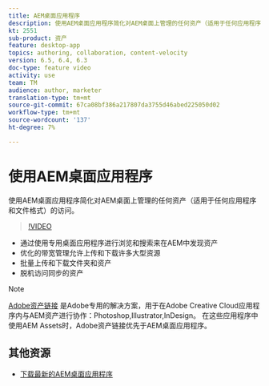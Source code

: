 ```yaml
---
title: AEM桌面应用程序
description: 使用AEM桌面应用程序简化对AEM桌面上管理的任何资产（适用于任何应用程序和文件格式）的访问。
kt: 2551
sub-product: 资产
feature: desktop-app
topics: authoring, collaboration, content-velocity
version: 6.5, 6.4, 6.3
doc-type: feature video
activity: use
team: TM
audience: author, marketer
translation-type: tm+mt
source-git-commit: 67ca08bf386a217807da3755d46abed225050d02
workflow-type: tm+mt
source-wordcount: '137'
ht-degree: 7%

---
```



# 使用AEM桌面应用程序

使用AEM桌面应用程序简化对AEM桌面上管理的任何资产（适用于任何应用程序和文件格式）的访问。

>[!VIDEO](https://video.tv.adobe.com/v/28868/?quality=12&learn=on)

+ 通过使用专用桌面应用程序进行浏览和搜索来在AEM中发现资产
+ 优化的带宽管理允许上传和下载许多大型资源
+ 批量上传和下载文件夹和资产
+ 脱机访问同步的资产

>[!NOTE]
>
> [Adobe资产链接](./adobe-asset-link.md) 是Adobe专用的解决方案，用于在Adobe Creative Cloud应用程序内与AEM资产进行协作：Photoshop,Illustrator,InDesign。 在这些应用程序中使用AEM Assets时，Adobe资产链接优先于AEM桌面应用程序。

## 其他资源

+ [下载最新的AEM桌面应用程序](https://docs.adobe.com/content/help/zh-Hans/experience-manager-desktop-app/using/release-notes.html)
